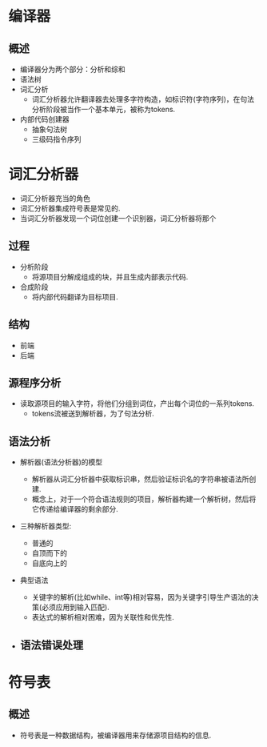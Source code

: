 # 编译器
## 概述
- 编译器分为两个部分：分析和综和
- 语法树
- 词汇分析
	- 词汇分析器允许翻译器去处理多字符构造，如标识符(字符序列)，在句法分析阶段被当作一个基本单元，被称为tokens.
- 内部代码创建器
	- 抽象句法树
	- 三级码指令序列

# 词汇分析器
- 词汇分析器充当的角色
- 词汇分析器集成符号表是常见的.
- 当词汇分析器发现一个词位创建一个识别器，词汇分析器将那个

## 过程
- 分析阶段
	- 将源项目分解成组成的块，并且生成内部表示代码.
- 合成阶段
	- 将内部代码翻译为目标项目.

## 结构
- 前端
- 后端

## 源程序分析
- 读取源项目的输入字符，将他们分组到词位，产出每个词位的一系列tokens.
	- tokens流被送到解析器，为了句法分析.


## 语法分析
- 解析器(语法分析器)的模型
	- 解析器从词汇分析器中获取标识串，然后验证标识名的字符串被语法所创建.
	- 概念上，对于一个符合语法规则的项目，解析器构建一个解析树，然后将它传递给编译器的剩余部分.
- 三种解析器类型:
	- 普通的
	- 自顶而下的
	- 自底向上的

- 典型语法
	- 关键字的解析(比如while、int等)相对容易，因为关键字引导生产语法的决策(必须应用到输入匹配).
	- 表达式的解析相对困难，因为关联性和优先性. 

- 语法错误处理
	- 

# 符号表
## 概述
- 符号表是一种数据结构，被编译器用来存储源项目结构的信息.